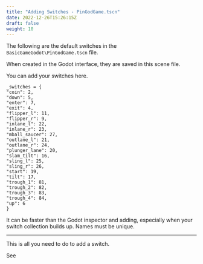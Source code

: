 ```yaml
---
title: "Adding Switches - PinGodGame.tscn"
date: 2022-12-26T15:26:15Z
draft: false
weight: 10
---
```


The following are the default switches in the `BasicGameGodot\PinGodGame.tscn` file.

When created in the Godot interface, they are saved in this scene file.

You can add your switches here.

```
_switches = {
"coin": 2,
"down": 5,
"enter": 7,
"exit": 4,
"flipper_l": 11,
"flipper_r": 9,
"inlane_l": 22,
"inlane_r": 23,
"mball_saucer": 27,
"outlane_l": 21,
"outlane_r": 24,
"plunger_lane": 20,
"slam_tilt": 16,
"sling_l": 25,
"sling_r": 26,
"start": 19,
"tilt": 17,
"trough_1": 81,
"trough_2": 82,
"trough_3": 83,
"trough_4": 84,
"up": 6
}
```

It can be faster than the Godot inspector and adding, especially when your switch collection builds up. Names must be unique.

---

This is all you need to do to add a switch.

See 